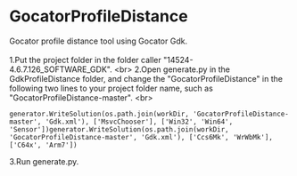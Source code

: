 # GocatorProfileDistance

Gocator profile distance tool using Gocator Gdk.
<br>
<br>
1.Put the project folder in the folder caller "14524-4.6.7.126_SOFTWARE_GDK".
\<br>
2.Open generate.py in the GdkProfileDistance folder, and change the "GocatorProfileDistance" in the following two lines to your project folder name, such as "GocatorProfileDistance-master".
\<br>
```
generator.WriteSolution(os.path.join(workDir, 'GocatorProfileDistance-master', 'Gdk.xml'), ['MsvcChooser'], ['Win32', 'Win64', 'Sensor'])generator.WriteSolution(os.path.join(workDir, 'GocatorProfileDistance-master', 'Gdk.xml'), ['Ccs6Mk', 'WrWbMk'], ['C64x', 'Arm7'])
```
3.Run generate.py.
